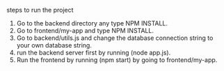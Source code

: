 steps to run the project 
1. Go to the backend directory any type NPM INSTALL.
2. Go to frontend/my-app and type NPM INSTALL.
3. Go to backend/utils.js and change the database connection string to your own database string.
4. run the backend server first by running (node app.js).
5. Run the frontend by running (npm start) by going to frontend/my-app.
   
